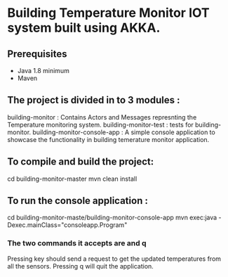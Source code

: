 # Building Temperature Monitor IOT system built using AKKA.


## Prerequisites
* Java 1.8 minimum
* Maven


## The project is divided in to 3 modules : 
building-monitor :  Contains Actors and Messages represnting the Temperature monitoring system.
building-monitor-test : tests for building-monitor.
building-monitor-console-app  : A simple console application to showcase the functionality in building temerature monitor application.

## To compile and build the project:
cd building-monitor-master
mvn clean install

## To run the console application :
cd building-monitor-maste/building-monitor-console-app
mvn exec:java -Dexec.mainClass="consoleapp.Program"

### The two commands it accepts are <Enter> and q
Pressing <Enter> key should send a request to get the updated temperatures from all the sensors.
Pressing q will quit the application.



